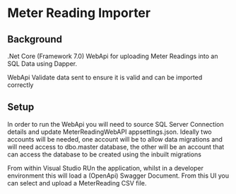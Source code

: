 # Meter Reading Importer

## Background
.Net Core (Framework 7.0) WebApi for uploading Meter Readings into an SQL Data using Dapper.

WebApi Validate data sent to ensure it is valid and can be imported correctly


## Setup
In order to run the WebApi you will need to source SQL Server Connection details and update MeterReadingWebAPI appsettings.json.   Ideally two accounts will be needed, one account will be to allow data migrations and will need access to dbo.master database, the other will be an account that can access the database to be created using the inbuilt migrations

From within Visual Studio RUn the application, whilst in a developer environment this will load a (OpenApi) Swagger Document.   From this UI you can select and upload a MeterReading CSV file.